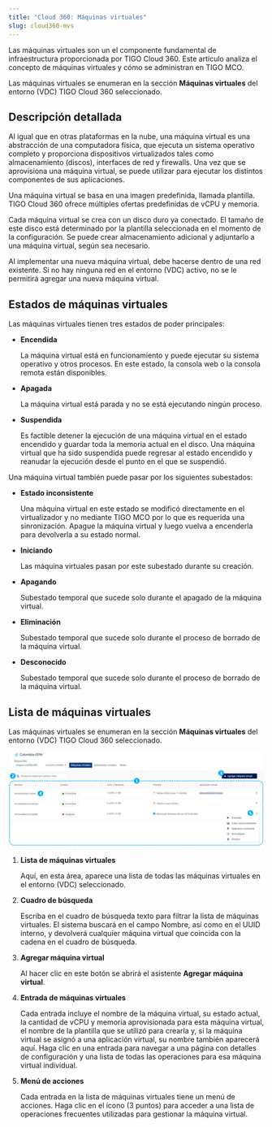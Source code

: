 ```yaml
---
title: "Cloud 360: Máquinas virtuales"
slug: cloud360-mvs
---
```


Las máquinas virtuales son un el componente fundamental de infraestructura proporcionada por TIGO Cloud 360. Este artículo analiza el concepto de máquinas virtuales y cómo se administran en TIGO MCO.

Las máquinas virtuales se enumeran en la sección **Máquinas virtuales** del entorno (VDC) TIGO Cloud 360 seleccionado.

## Descripción detallada

Al igual que en otras plataformas en la nube, una máquina virtual es una abstracción de una computadora física, que ejecuta un sistema operativo completo y proporciona dispositivos virtualizados tales como almacenamiento (discos), interfaces de red y firewalls. Una vez que se aprovisiona una máquina virtual, se puede utilizar para ejecutar los distintos componentes de sus aplicaciones.

Una máquina virtual se basa en una imagen predefinida, llamada plantilla. TIGO Cloud 360 ofrece múltiples ofertas predefinidas de vCPU y memoria.

Cada máquina virtual se crea con un disco duro ya conectado. El tamaño de este disco está determinado por la plantilla seleccionada en el momento de la configuración. Se puede crear almacenamiento adicional y adjuntarlo a una máquina virtual, según sea necesario.

Al implementar una nueva máquina virtual, debe hacerse dentro de una red existente. Si no hay ninguna red en el entorno (VDC) activo, no se le permitirá agregar una nueva máquina virtual.

## Estados de máquinas virtuales

Las máquinas virtuales tienen tres estados de poder principales:

- **Encendida**

     La máquina virtual está en funcionamiento y puede ejecutar su sistema operativo y otros procesos. En este estado, la consola web o la consola remota están disponibles.

- **Apagada**

     La máquina virtual está parada y no se está ejecutando ningún proceso.

- **Suspendida**

     Es factible detener la ejecución de una máquina virtual en el estado encendido y guardar toda la memoria actual en el disco. Una máquina virtual que ha sido suspendida puede regresar al estado encendido y reanudar la ejecución desde el punto en el que se suspendió.

Una máquina virtual también puede pasar por los siguientes subestados:

- **Estado inconsistente**

     Una máquina virtual en este estado se modificó directamente en el virtualizador y no mediante TIGO MCO por lo que es requerida una sinronización. Apague la máquina virtual y luego vuelva a encenderla para devolverla a su estado normal.

- **Iniciando**

     Las máquina virtuales pasan por este subestado durante su creación.

- **Apagando**

     Subestado temporal que sucede solo durante el apagado de la máquina virtual.

- **Eliminación**

     Subestado temporal que sucede solo durante el proceso de borrado de la máquina virtual.

- **Desconocido**

     Subestado temporal que sucede solo durante el proceso de borrado de la máquina virtual.

## Lista de máquinas virtuales

Las máquinas virtuales se enumeran en la sección **Máquinas virtuales** del entorno (VDC) TIGO Cloud 360 seleccionado.

![Una captura de pantalla de la página de máquinas virtuales en TIGO Cloud 360, con puntos numerados que indican características de interés](/assets/vmware-vms-list-es.png)

1. **Lista de máquinas virtuales**

     Aquí, en esta área, aparece una lista de todas las máquinas virtuales en el entorno (VDC) seleccionado.

2. **Cuadro de búsqueda**

     Escriba en el cuadro de búsqueda texto para filtrar la lista de máquinas virtuales. El sistema buscará en el campo Nombre, así como en el UUID interno, y devolverá cualquier máquina virtual que coincida con la cadena en el cuadro de búsqueda.

3. **Agregar máquina virtual**

     Al hacer clic en este botón se abrirá el asistente **Agregar máquina virtual**.

4. **Entrada de máquinas virtuales**

     Cada entrada incluye el nombre de la máquina virtual, su estado actual, la cantidad de vCPU y memoria aprovisionada para esta máquina virtual, el nombre de la plantilla que se utilizó para crearla y, si la máquina virtual se asignó a una aplicación virtual, su nombre también aparecerá aquí. Haga clic en una entrada para navegar a una página con detalles de configuración y una lista de todas las operaciones para esa máquina virtual individual.

5. **Menú de acciones**

     Cada entrada en la lista de máquinas virtuales tiene un menú de acciones. Haga clic en el ícono (3 puntos) para acceder a una lista de operaciones frecuentes utilizadas para gestionar la máquina virtual.

